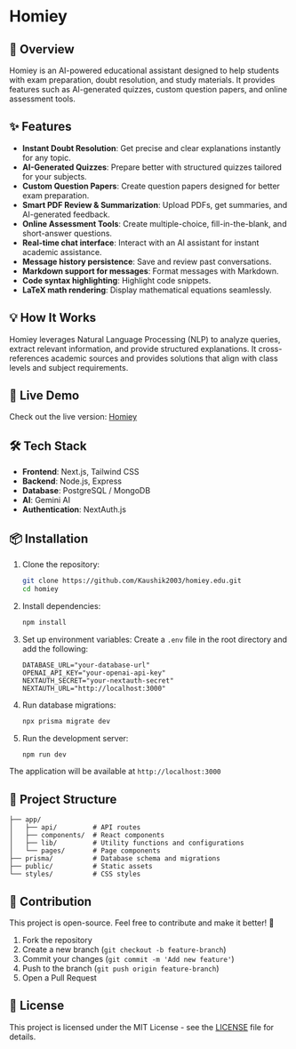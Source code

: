 # Homiey

<!-- ![Homiey Banner](https://your-image-url.com) -->

## 🚀 Overview
Homiey is an AI-powered educational assistant designed to help students with exam preparation, doubt resolution, and study materials. It provides features such as AI-generated quizzes, custom question papers, and online assessment tools.

## ✨ Features
- **Instant Doubt Resolution**: Get precise and clear explanations instantly for any topic.
- **AI-Generated Quizzes**: Prepare better with structured quizzes tailored for your subjects.
- **Custom Question Papers**: Create question papers designed for better exam preparation.
- **Smart PDF Review & Summarization**: Upload PDFs, get summaries, and AI-generated feedback.
- **Online Assessment Tools**: Create multiple-choice, fill-in-the-blank, and short-answer questions.
- **Real-time chat interface**: Interact with an AI assistant for instant academic assistance.
- **Message history persistence**: Save and review past conversations.
- **Markdown support for messages**: Format messages with Markdown.
- **Code syntax highlighting**: Highlight code snippets.
- **LaTeX math rendering**: Display mathematical equations seamlessly.

## 💡 How It Works
Homiey leverages Natural Language Processing (NLP) to analyze queries, extract relevant information, and provide structured explanations. It cross-references academic sources and provides solutions that align with class levels and subject requirements.

## 🔗 Live Demo
Check out the live version: [Homiey](https://homiey.vercel.app/)

## 🛠 Tech Stack
- **Frontend**: Next.js, Tailwind CSS
- **Backend**: Node.js, Express
- **Database**: PostgreSQL / MongoDB
- **AI**: Gemini AI
- **Authentication**: NextAuth.js

## 📦 Installation
1. Clone the repository:
   ```bash
   git clone https://github.com/Kaushik2003/homiey.edu.git
   cd homiey
   ```
2. Install dependencies:
   ```bash
   npm install
   ```
3. Set up environment variables:
   Create a `.env` file in the root directory and add the following:
   ```env
   DATABASE_URL="your-database-url"
   OPENAI_API_KEY="your-openai-api-key"
   NEXTAUTH_SECRET="your-nextauth-secret"
   NEXTAUTH_URL="http://localhost:3000"
   ```

4. Run database migrations:
   ```bash
   npx prisma migrate dev
   ```

5. Run the development server:
   ```bash
   npm run dev
   ```

The application will be available at `http://localhost:3000`

## 📂 Project Structure

```
├── app/
│   ├── api/         # API routes
│   ├── components/  # React components
│   ├── lib/         # Utility functions and configurations
│   └── pages/       # Page components
├── prisma/          # Database schema and migrations
├── public/          # Static assets
└── styles/          # CSS styles
```

## 🤝 Contribution
This project is open-source. Feel free to contribute and make it better! 🚀
1. Fork the repository
2. Create a new branch (`git checkout -b feature-branch`)
3. Commit your changes (`git commit -m 'Add new feature'`)
4. Push to the branch (`git push origin feature-branch`)
5. Open a Pull Request

## 📜 License
This project is licensed under the MIT License - see the [LICENSE](LICENSE) file for details.

